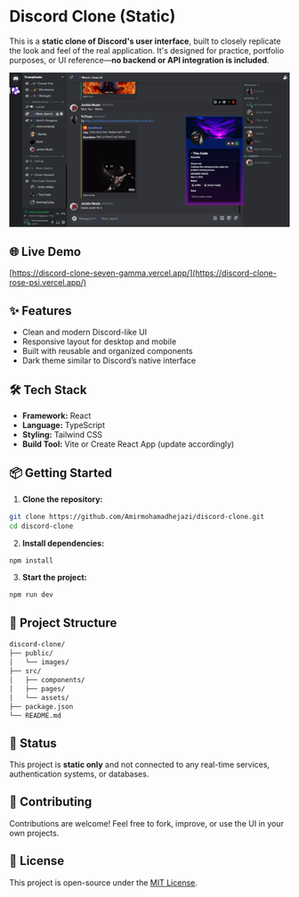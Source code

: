 # Discord Clone (Static)

This is a **static clone of Discord's user interface**, built to closely replicate the look and feel of the real application. It's designed for practice, portfolio purposes, or UI reference—**no backend or API integration is included**.

![Preview](https://github.com/Amirmohamadhejazi/discord-clone/raw/main/public/images/discord-clone-preview.png)

## 🌐 Live Demo

[https://discord-clone-seven-gamma.vercel.app/](https://discord-clone-rose-psi.vercel.app/)

## ✨ Features

- Clean and modern Discord-like UI
- Responsive layout for desktop and mobile
- Built with reusable and organized components
- Dark theme similar to Discord’s native interface

## 🛠 Tech Stack

- **Framework:** React
- **Language:** TypeScript
- **Styling:** Tailwind CSS
- **Build Tool:** Vite or Create React App (update accordingly)

## 📦 Getting Started

1. **Clone the repository:**

```bash
git clone https://github.com/Amirmohamadhejazi/discord-clone.git
cd discord-clone
```

2. **Install dependencies:**

```bash
npm install
```

3. **Start the project:**

```bash
npm run dev
```

## 📁 Project Structure

```
discord-clone/
├── public/
│   └── images/
├── src/
│   ├── components/
│   ├── pages/
│   └── assets/
├── package.json
└── README.md
```

## 🚧 Status

This project is **static only** and not connected to any real-time services, authentication systems, or databases.

## 🙌 Contributing

Contributions are welcome! Feel free to fork, improve, or use the UI in your own projects.

## 📄 License

This project is open-source under the [MIT License](LICENSE).
